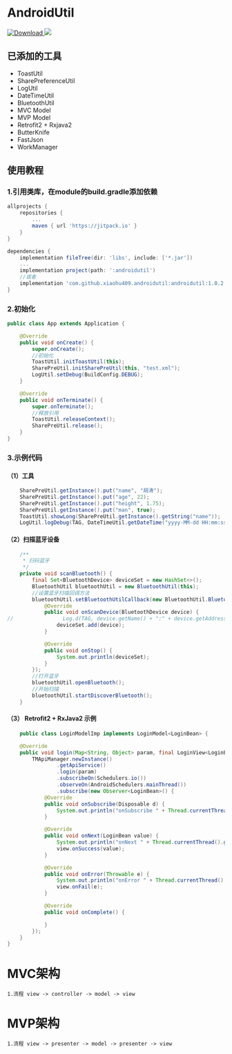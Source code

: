 # AndroidUtil
[ ![Download](https://api.bintray.com/packages/hutao409/maven/androidutil/images/download.svg?version=1.0.2) ](https://bintray.com/hutao409/maven/androidutil/1.0.2/link)
[![](https://jitpack.io/v/xiaohu409/AndroidUtilDemo.svg)](https://jitpack.io/#xiaohu409/AndroidUtilDemo)

## 已添加的工具
+ ToastUtil
+ SharePreferenceUtil
+ LogUtil
+ DateTimeUtil
+ BluetoothUtil
+ MVC Model
+ MVP Model
+ Retrofit2 + Rxjava2
+ ButterKnife
+ FastJson
+ WorkManager

## 使用教程
### 1.引用类库，在module的build.gradle添加依赖
```groovy
allprojects {
    repositories {
        ...
        maven { url 'https://jitpack.io' }
    }
}

dependencies {
    implementation fileTree(dir: 'libs', include: ['*.jar'])
    ...
    implementation project(path: ':androidutil')
    //或者
    implementation 'com.github.xiaohu409.androidutil:androidutil:1.0.2'
}


```
### 2.初始化
```java
public class App extends Application {

    @Override
    public void onCreate() {
        super.onCreate();
        //初始化
        ToastUtil.initToastUtil(this);
        SharePreUtil.initSharePreUtil(this, "test.xml");
        LogUtil.setDebug(BuildConfig.DEBUG);
    }

    @Override
    public void onTerminate() {
        super.onTerminate();
        //释放引用
        ToastUtil.releaseContext();
        SharePreUtil.release();
    }
}
```
### 3.示例代码
#### （1）工具
```java
    SharePreUtil.getInstance().put("name", "胡涛");
    SharePreUtil.getInstance().put("age", 22);
    SharePreUtil.getInstance().put("height", 1.75);
    SharePreUtil.getInstance().put("man", true);
    ToastUtil.showLong(SharePreUtil.getInstance().getString("name"));
    LogUtil.logDebug(TAG, DateTimeUtil.getDateTime("yyyy-MM-dd HH:mm:ss"));
```
#### （2）扫描蓝牙设备
```java
    /**
     * 扫码蓝牙
     */
    private void scanBluetooth() {
        final Set<BluetoothDevice> deviceSet = new HashSet<>();
        BluetoothUtil bluetoothUtil = new BluetoothUtil(this);
        //设置蓝牙扫描回调方法
        bluetoothUtil.setBluetoothUtilCallback(new BluetoothUtil.BluetoothUtilCallback() {
            @Override
            public void onScanDevice(BluetoothDevice device) {
//                Log.d(TAG, device.getName() + ":" + device.getAddress());
                deviceSet.add(device);
            }

            @Override
            public void onStop() {
                System.out.println(deviceSet);
            }
        });
        //打开蓝牙
        bluetoothUtil.openBluetooth();
        //开始扫描
        bluetoothUtil.startDiscoverBluetooth();
    }
```
#### （3） Retrofit2 + RxJava2 示例
```java
    public class LoginModelImp implements LoginModel<LoginBean> {

    @Override
    public void login(Map<String, Object> param, final LoginView<LoginBean> view) {
        TMApiManager.newInstance()
                .getApiService()
                .login(param)
                .subscribeOn(Schedulers.io())
                .observeOn(AndroidSchedulers.mainThread())
                .subscribe(new Observer<LoginBean>() {
            @Override
            public void onSubscribe(Disposable d) {
                System.out.println("onSubscribe " + Thread.currentThread().getName());
            }

            @Override
            public void onNext(LoginBean value) {
                System.out.println("onNext " + Thread.currentThread().getName());
                view.onSuccess(value);
            }

            @Override
            public void onError(Throwable e) {
                System.out.println("onError " + Thread.currentThread().getName());
                view.onFail(e);
            }

            @Override
            public void onComplete() {

            }
        });
    }
}
```
# MVC架构
    1.流程 view -> controller -> model -> view
    
# MVP架构
    1.流程 view -> presenter -> model -> presenter -> view


